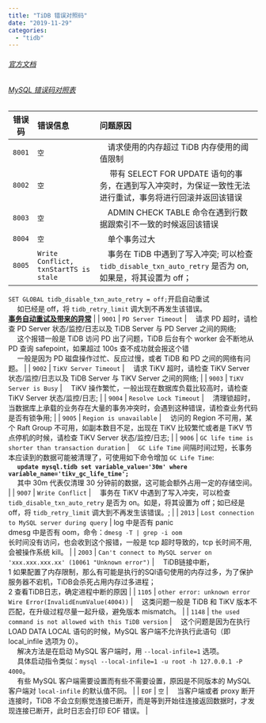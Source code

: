 ```yaml
---
title: "TiDB 错误对照码"
date: "2019-11-29"
categories: 
  - "tidb"
---
```


###### [官方文档](https://pingcap.com/docs-cn/stable/reference/error-codes/#%E9%94%99%E8%AF%AF%E7%A0%81 "官方文档")

###### [MySQL 错误码对照表](mysql-%E9%94%99%E8%AF%AF%E7%A0%81%E5%AF%B9%E7%85%A7%E8%A1%A8 "MySQL 错误码对照表")

| 错误码 | **错误信息** | **问题原因** |
| :-: | :-- | :-- |
| `8001` | `空` |   请求使用的内存超过 TiDB 内存使用的阈值限制 |
| `8002` | `空` |    带有 SELECT FOR UPDATE 语句的事务，在遇到写入冲突时，为保证一致性无法进行重试，事务将进行回滚并返回该错误 |
| `8003` | `空` |   ADMIN CHECK TABLE 命令在遇到行数据跟索引不一致的时候返回该错误 |
| `8004` | `空` |   单个事务过大 |
| `8005` | `Write Conflict, txnStartTS is stale` |   事务在 TiDB 中遇到了写入冲突; 可以检查 `tidb_disable_txn_auto_retry` 是否为 on, 如果是，将其设置为 off；  
`SET GLOBAL tidb_disable_txn_auto_retry = off;`开启自动重试  
   如已经是 off，将 `tidb_retry_limit` 调大到不再发生该错误。  
**[事务自动重试及带来的异常](https://pingcap.com/docs-cn/stable/reference/transactions/transaction-isolation/#%E4%BA%8B%E5%8A%A1%E8%87%AA%E5%8A%A8%E9%87%8D%E8%AF%95%E5%8F%8A%E5%B8%A6%E6%9D%A5%E7%9A%84%E5%BC%82%E5%B8%B8 "事务自动重试及带来的异常")** |
| `9001` | `PD Server Timeout` |   请求 PD 超时，请检查 PD Server 状态/监控/日志以及 TiDB Server 与 PD Server 之间的网络;  
   这个报错一般是 TiDB 访问 PD 出了问题，TiDB 后台有个 worker 会不断地从 PD 查询 safepoint，如果超过 100s 查不成功就会报这个错  
   一般是因为 PD 磁盘操作过忙、反应过慢，或者 TiDB 和 PD 之间的网络有问题。 |
| `9002` | `TiKV Server Timeout` |   请求 TiKV 超时，请检查 TiKV Server 状态/监控/日志以及 TiDB Server 与 TiKV Server 之间的网络; |
| `9003` | `TiKV Server is Busy` |   TiKV 操作繁忙，一般出现在数据库负载比较高时，请检查 TiKV Server 状态/监控/日志; |
| `9004` | `Resolve Lock Timeout` |   清理锁超时，当数据库上承载的业务存在大量的事务冲突时，会遇到这种错误，请检查业务代码是否有锁争用; |
| `9005` | `Region is unavailable` |   访问的 Region 不可用，某个 Raft Group 不可用，如副本数目不足，出现在 TiKV 比较繁忙或者是 TiKV 节点停机的时候，请检查 TiKV Server 状态/监控/日志; |
| `9006` | `GC life time is shorter than transaction duration` |   `GC Life Time` 间隔时间过短，长事务本应读到的数据可能被清理了，可使用如下命令增加 `GC Life Time`:  
   **`update mysql.tidb set variable_value='30m' where variable_name='tikv_gc_life_time';`**  
   其中 30m 代表仅清理 30 分钟前的数据，这可能会额外占用一定的存储空间。 |
| `9007` | `Write Conflict` |   事务在 TiKV 中遇到了写入冲突，可以检查 `tidb_disable_txn_auto_retry` 是否为 on。如是，将其设置为 off；如已经是 off，将 `tidb_retry_limit` 调大到不再发生该错误。; |
| `2013` | `Lost connection to MySQL server during query` | log 中是否有 panic  
dmesg 中是否有 oom，命令：`dmesg -T | grep -i oom`  
长时间没有访问，也会收到这个报错，一般是 tcp 超时导致的，tcp 长时间不用, 会被操作系统 kill。 |
| `2003` | `Can't connect to MySQL server on 'xxx.xxx.xxx.xx' (10061 "Unknown error")` |   TiDB链接中断，  
1 如果配置了内存限制，那么有可能是执行的SQl语句使用的内存过多，为了保护服务器不宕机，TiDB会杀死占用内存过多进程；  
2 查看TiDB日志，确定进程中断的原因 |
| `1105` | `other error: unknown error Wire Error(InvalidEnumValue(4004))` |   这类问题一般是 TiDB 和 TiKV 版本不匹配，在升级过程尽量一起升级，避免版本 mismatch。 |
| `1148` | `the used command is not allowed with this TiDB version` |   这个问题是因为在执行 LOAD DATA LOCAL 语句的时候，MySQL 客户端不允许执行此语句（即 local\_infile 选项为 0）。  
   解决方法是在启动 MySQL 客户端时，用 `--local-infile=1` 选项。  
   具体启动指令类似：`mysql --local-infile=1 -u root -h 127.0.0.1 -P 4000`。  
   有些 MySQL 客户端需要设置而有些不需要设置，原因是不同版本的 MySQL 客户端对 `local-infile` 的默认值不同。 |
| `EOF` | `空` |   当客户端或者 proxy 断开连接时，TiDB 不会立刻察觉连接已断开，而是等到开始往连接返回数据时，才发现连接已断开，此时日志会打印 EOF 错误。 |
